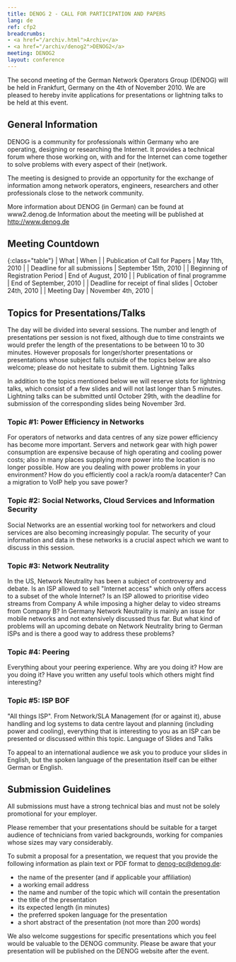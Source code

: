 ```yaml
---
title: DENOG 2 - CALL FOR PARTICIPATION AND PAPERS
lang: de
ref: cfp2
breadcrumbs:
- <a href="/archiv.html">Archiv</a>
- <a href="/archiv/denog2">DENOG2</a>
meeting: DENOG2
layout: conference
---
```


The second meeting of the German Network Operators Group (DENOG) will be held in Frankfurt, Germany on the 4th of November 2010. We are pleased to hereby invite applications for presentations or lightning talks to be held at this event.

## General Information

DENOG is a community for professionals within Germany who are operating, designing or researching the Internet. It provides a technical forum where those working on, with and for the Internet can come together to solve problems with every aspect of their (net)work. 

The meeting is designed to provide an opportunity for the exchange of information among network operators, engineers, researchers and other professionals close to the network community. 

More information about DENOG (in German) can be found at www2.denog.de Information about the meeting will be published at <http://www.denog.de>

## Meeting Countdown

{:class="table"}
| What | When |
| Publication of Call for Papers | May 11th, 2010 |
| Deadline for all submissions | September 15th, 2010 |
| Beginning of Registration Period | End of August, 2010 |
| Publication of final programme | End of September, 2010 |
| Deadline for receipt of final slides | October 24th, 2010 |
| Meeting Day | November 4th, 2010 |

## Topics for Presentations/Talks

The day will be divided into several sessions. The number and length of presentations per session is not fixed, although due to time constraints we would prefer the length of the presentations to be between 10 to 30 minutes. 
However proposals for longer/shorter presentations or presentations whose subject falls outside of the topics below are also welcome; please do not hesitate to submit them.
Lightning Talks

In addition to the topics mentioned below we will reserve slots for lightning talks, which consist of a few slides and will not last longer than 5 minutes. Lightning talks can be submitted until October 29th, with the deadline for submission of the corresponding slides being November 3rd.

### Topic #1: Power Efficiency in Networks

For operators of networks and data centres of any size power efficiency has become more important. Servers and network gear with high power consumption are expensive because of high operating and cooling power costs; also in many places supplying more power into the location is no longer possible. How are you dealing with power problems in your environment? How do you efficiently cool a rack/a room/a datacenter? Can a migration to VoIP help you save power?

### Topic #2: Social Networks, Cloud Services and Information Security

Social Networks are an essential working tool for networkers and cloud services are also becoming increasingly popular. The security of your information and data in these networks is a crucial aspect which we want to discuss in this session.

### Topic #3: Network Neutrality

In the US, Network Neutrality has been a subject of controversy and debate. Is an ISP allowed to sell "Internet access" which only offers access to a subset of the whole Internet? Is an ISP allowed to prioritise video streams from Company A while imposing a higher delay to video streams from Company B?
In Germany Network Neutrality is mainly an issue for mobile networks and not extensively discussed thus far. But what kind of problems will an upcoming debate on Network Neutrality bring to German ISPs and is there a good way to address these problems?

### Topic #4: Peering

Everything about your peering experience. Why are you doing it? How are you doing it? Have you written any useful tools which others might find interesting?

### Topic #5: ISP BOF

"All things ISP". From Network/SLA Management (for or against it), abuse handling and log systems to data centre layout and planning (including power and cooling), everything that is interesting to you as an ISP can be presented or discussed within this topic.
Language of Slides and Talks

To appeal to an international audience we ask you to produce your slides in English, but the spoken language of the presentation itself can be either German or English.

## Submission Guidelines

All submissions must have a strong technical bias and must not be solely promotional for your employer. 

Please remember that your presentations should be suitable for a target audience of technicians from varied backgrounds, working for companies whose sizes may vary considerably. 

To submit a proposal for a presentation, we request that you provide the following information as plain text or PDF format to [denog-pc@denog.de](mailto:denog-pc@denog.de):

- the name of the presenter (and if applicable your affiliation)
- a working email address
- the name and number of the topic which will contain the presentation
- the title of the presentation
- its expected length (in minutes)
- the preferred spoken language for the presentation
- a short abstract of the presentation (not more than 200 words)

We also welcome suggestions for specific presentations which you feel would be valuable to the DENOG community. Please be aware that your presentation will be published on the DENOG website after the event.